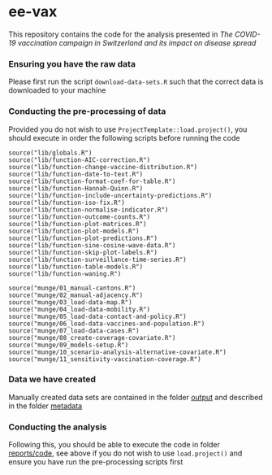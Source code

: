 # ee-vax

This repository contains the code for the analysis presented in *The COVID-19 vaccination campaign in Switzerland and its impact on disease spread*

### Ensuring you have the raw data

Please first run the script `download-data-sets.R` such that the correct data is downloaded to your machine

### Conducting the pre-processing of data

Provided you do not wish to use `ProjectTemplate::load.project()`, you should execute in order the following scripts before running the code

```
source("lib/globals.R")
source("lib/function-AIC-correction.R")
source("lib/function-change-vaccine-distribution.R")
source("lib/function-date-to-text.R")
source("lib/function-format-coef-for-table.R")
source("lib/function-Hannah-Quinn.R")
source("lib/function-include-uncertainty-predictions.R")
source("lib/function-iso-fix.R")
source("lib/function-normalise-indicator.R")
source("lib/function-outcome-counts.R")
source("lib/function-plot-matrices.R")
source("lib/function-plot-models.R")
source("lib/function-plot-predictions.R")
source("lib/function-sine-cosine-wave-data.R")
source("lib/function-skip-plot-labels.R")
source("lib/function-surveillance-time-series.R")
source("lib/function-table-models.R")
source("lib/function-waning.R")

source("munge/01_manual-cantons.R")
source("munge/02_manual-adjacency.R")
source("munge/03_load-data-map.R")
source("munge/04_load-data-mobility.R")
source("munge/05_load-data-contact-and-policy.R")
source("munge/06_load-data-vaccines-and-population.R")
source("munge/07_load-data-cases.R")
source("munge/08_create-coverage-covariate.R")
source("munge/09_models-setup.R")
source("munge/10_scenario-analysis-alternative-covariate.R")
source("munge/11_sensitivity-vaccination-coverage.R")
```

### Data we have created

Manually created data sets are contained in the folder [output](output) and described in the folder [metadata](metadata)

### Conducting the analysis

Following this, you should be able to execute the code in folder [reports/code](reports/code), see above if you do not wish to use `load.project()` and ensure you have run the pre-processing scripts first


